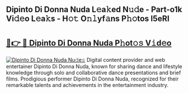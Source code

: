 ## Dipinto Di Donna Nuda L𝚎a𝚔ed N𝚞𝚍e - Part-o1k Vi𝚍𝚎o L𝚎a𝚔s - H𝚘𝚝 O𝚗𝚕yf𝚊ns P𝚑𝚘tos l5eRl

# <h2><a href="http://kfcz6l.oniu.top/?m=Dipinto+Di+Donna+Nuda">🔗👉 🔴 Dipinto Di Donna Nuda P𝚑ot𝚘𝚜 V𝚒d𝚎o</a></h2>

[![Dipinto Di Donna Nuda Nu𝚍e𝚜](https://i.imgur.com/0qMVB7G.gif)](http://kfcz6l.oniu.top/?m=Dipinto+Di+Donna+Nuda)
Digital content provider and web entertainer Dipinto Di Donna Nuda, known for sharing dance and lifestyle knowledge through solo and collaborative dance presentations and brief films. Prodigious performer Dipinto Di Donna Nuda, recognized for their remarkable talents and achievements in the entertainment industry.  
